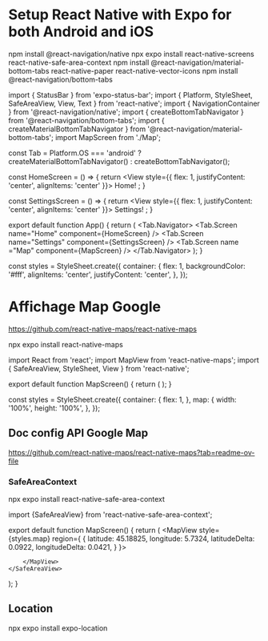 # Setup React Native with Expo for both Android and iOS
npm install @react-navigation/native
npx expo install react-native-screens react-native-safe-area-context
npm install @react-navigation/material-bottom-tabs react-native-paper react-native-vector-icons
npm install @react-navigation/bottom-tabs

import { StatusBar } from 'expo-status-bar';
import { Platform, StyleSheet, SafeAreaView, View, Text } from 'react-native';
import { NavigationContainer } from '@react-navigation/native';
import { createBottomTabNavigator } from '@react-navigation/bottom-tabs';
import { createMaterialBottomTabNavigator } from '@react-navigation/material-bottom-tabs';
import MapScreen from './Map';

const Tab = Platform.OS === 'android' 
  ? createMaterialBottomTabNavigator() 
  : createBottomTabNavigator();

const HomeScreen = () => {
  return <View style={{ flex: 1, justifyContent: 'center', alignItems: 'center' }}>
    <Text>Home!</Text>
  </View>;
}

const SettingsScreen = () => {
  return <View style={{ flex: 1, justifyContent: 'center', alignItems: 'center' }}>
    <Text>Settings!</Text>
  </View>;
}


export default function App() {
  return (
    <NavigationContainer>
        <Tab.Navigator>
          <Tab.Screen name="Home" component={HomeScreen} />
          <Tab.Screen name="Settings" component={SettingsScreen} />
          <Tab.Screen name ="Map" component={MapScreen} />
        </Tab.Navigator>
    </NavigationContainer>
  );
}

const styles = StyleSheet.create({
  container: {
    flex: 1,
    backgroundColor: '#fff',
    alignItems: 'center',
    justifyContent: 'center',
  },
});

# Affichage Map Google
https://github.com/react-native-maps/react-native-maps

npx expo install react-native-maps

import React from 'react';
import MapView from 'react-native-maps';
import { SafeAreaView, StyleSheet, View } from 'react-native';

export default function MapScreen() {
  return (
    <SafeAreaView style={styles.container}>
      <MapView style={styles.map} />
    </SafeAreaView>
  );
}

const styles = StyleSheet.create({
  container: {
    flex: 1,
  },
  map: {
    width: '100%',
    height: '100%',
  },
});

## Doc config API Google Map
https://github.com/react-native-maps/react-native-maps?tab=readme-ov-file

### SafeAreaContext
npx expo install react-native-safe-area-context

import {SafeAreaView} from 'react-native-safe-area-context';

export default function MapScreen() {
  return (
    <SafeAreaView style={styles.container}>
        <MapView style={styles.map} region={
            {
            latitude: 45.18825,
            longitude: 5.7324,
            latitudeDelta: 0.0922,
            longitudeDelta: 0.0421,
            }
        }>

        </MapView>
    </SafeAreaView>
  );
}

## Location 
npx expo install expo-location

